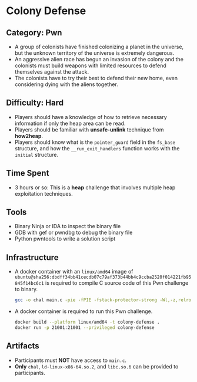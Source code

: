 # Colony Defense

## Category: Pwn

* A group of colonists have finished colonizing a planet in the universe, but the unknown territory of the universe is extremely dangerous.
* An aggressive alien race has begun an invasion of the colony and the colonists must build weapons with limited resources to defend themselves against the attack.
* The colonists have to try their best to defend their new home, even considering dying with the aliens together.

## Difficulty: Hard

* Players should have a knowledge of how to retrieve necessary information if only the heap area can be read.
* Players should be familiar with **unsafe-unlink** technique from **how2heap**.
* Players should know what is the `pointer_guard` field in the `fs_base` structure, and how the `__run_exit_handlers` function works with the `initial` structure.

## Time Spent

* 3 hours or so: This is a **heap** challenge that involves multiple heap exploitation techniques.

## Tools

* Binary Ninja or IDA to inspect the binary file
* GDB with gef or pwndbg to debug the binary file
* Python pwntools to write a solution script

## Infrastructure

* A docker container with an `linux/amd64` image of `ubuntu@sha256:dbdff34bb41cecdb07c79af373b44bb4c9ccba2520f014221fb95845f14bc6c1` is required to compile C source code of this Pwn challenge to binary.
    ```bash
    gcc -o chal main.c -pie -fPIE -fstack-protector-strong -Wl,-z,relro,-z,now -s
    ```

* A docker container is required to run this Pwn challenge.
    ```bash
    docker build --platform linux/amd64 -t colony-defense .
    docker run -p 21001:21001 --privileged colony-defense
    ```

## Artifacts

* Participants must **NOT** have access to `main.c`.
* **Only** `chal`, `ld-linux-x86-64.so.2`, and `libc.so.6` can be provided to participants.
